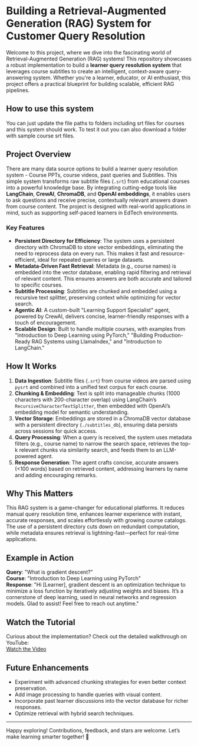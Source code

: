 # Building a Retrieval-Augmented Generation (RAG) System for Customer Query Resolution

Welcome to this project, where we dive into the fascinating world of Retrieval-Augmented Generation (RAG) systems! This repository showcases a robust implementation to build a **learner query resolution system** that leverages course subtitles to create an intelligent, context-aware query-answering system. Whether you're a learner, educator, or AI enthusiast, this project offers a practical blueprint for building scalable, efficient RAG pipelines.

## How to use this system

You can just update the file paths to folders including srt files for courses and this system should work. To test it out you can also download a folder with sample course srt files. 


## Project Overview

There are many data source options to build a learner query resolution system - Course PPTs, course videos, past queries and Subtitles. This simple system transforms raw subtitle files (`.srt`) from educational courses into a powerful knowledge base. By integrating cutting-edge tools like **LangChain**, **CrewAI**, **ChromaDB**, and **OpenAI embeddings**, it enables users to ask questions and receive precise, contextually relevant answers drawn from course content. The project is designed with real-world applications in mind, such as supporting self-paced learners in EdTech environments.

### Key Features

- **Persistent Directory for Efficiency**: The system uses a persistent directory with ChromaDB to store vector embeddings, eliminating the need to reprocess data on every run. This makes it fast and resource-efficient, ideal for repeated queries or large datasets.
- **Metadata-Driven Fast Retrieval**: Metadata (e.g., course names) is embedded into the vector database, enabling rapid filtering and retrieval of relevant content. This ensures answers are both accurate and tailored to specific courses.
- **Subtitle Processing**: Subtitles are chunked and embedded using a recursive text splitter, preserving context while optimizing for vector search.
- **Agentic AI**: A custom-built "Learning Support Specialist" agent, powered by CrewAI, delivers concise, learner-friendly responses with a touch of encouragement.
- **Scalable Design**: Built to handle multiple courses, with examples from "Introduction to Deep Learning using PyTorch," "Building Production-Ready RAG Systems using LlamaIndex," and "Introduction to LangChain."

## How It Works

1. **Data Ingestion**: Subtitle files (`.srt`) from course videos are parsed using `pysrt` and combined into a unified text corpus for each course.
2. **Chunking & Embedding**: Text is split into manageable chunks (1000 characters with 200-character overlap) using LangChain’s `RecursiveCharacterTextSplitter`, then embedded with OpenAI’s embedding model for semantic understanding.
3. **Vector Storage**: Embeddings are stored in a ChromaDB vector database with a persistent directory (`./subtitles_db`), ensuring data persists across sessions for quick access.
4. **Query Processing**: When a query is received, the system uses metadata filters (e.g., course name) to narrow the search space, retrieves the top-k relevant chunks via similarity search, and feeds them to an LLM-powered agent.
5. **Response Generation**: The agent crafts concise, accurate answers (<100 words) based on retrieved content, addressing learners by name and adding encouraging remarks.

## Why This Matters

This RAG system is a game-changer for educational platforms. It reduces manual query resolution time, enhances learner experience with instant, accurate responses, and scales effortlessly with growing course catalogs. The use of a persistent directory cuts down on redundant computation, while metadata ensures retrieval is lightning-fast—perfect for real-time applications.

## Example in Action

**Query**: "What is gradient descent?"  
**Course**: "Introduction to Deep Learning using PyTorch"  
**Response**: "Hi [Learner], gradient descent is an optimization technique to minimize a loss function by iteratively adjusting weights and biases. It’s a cornerstone of deep learning, used in neural networks and regression models. Glad to assist! Feel free to reach out anytime."

## Watch the Tutorial

Curious about the implementation? Check out the detailed walkthrough on YouTube:  
[Watch the Video](https://youtu.be/MK27eV2dcHM)

## Future Enhancements

- Experiment with advanced chunking strategies for even better context preservation.
- Add image processing to handle queries with visual content.
- Incorporate past learner discussions into the vector database for richer responses.
- Optimize retrieval with hybrid search techniques.


---

Happy exploring! Contributions, feedback, and stars are welcome. Let’s make learning smarter together! 🚀